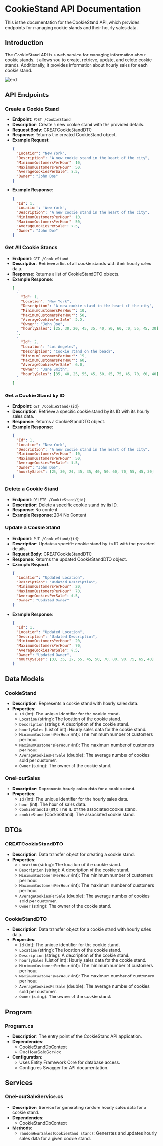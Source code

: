 # CookieStand API Documentation

This is the documentation for the CookieStand API, which provides endpoints for managing cookie stands and their hourly sales data.


## Introduction

The CookieStand API is a web service for managing information about cookie stands. It allows you to create, retrieve, update, and delete cookie stands. Additionally, it provides information about hourly sales for each cookie stand.

![erd](erd.png)

## API Endpoints

### Create a Cookie Stand

- **Endpoint**: `POST /CookieStand`
- **Description**: Create a new cookie stand with the provided details.
- **Request Body**: CREATCookieStandDTO
- **Response**: Returns the created CookieStand object.
- **Example Request**:
  ```json
  {
    "Location": "New York",
    "Description": "A new cookie stand in the heart of the city",
    "MinimumCustomersPerHour": 10,
    "MaximumCustomersPerHour": 50,
    "AverageCookiesPerSale": 5.5,
    "Owner": "John Doe"
  }
  ```
- **Example Response**:
  ```json
  {
    "Id": 1,
    "Location": "New York",
    "Description": "A new cookie stand in the heart of the city",
    "MinimumCustomersPerHour": 10,
    "MaximumCustomersPerHour": 50,
    "AverageCookiesPerSale": 5.5,
    "Owner": "John Doe"
  }
  ```

### Get All Cookie Stands

- **Endpoint**: `GET /CookieStand`
- **Description**: Retrieve a list of all cookie stands with their hourly sales data.
- **Response**: Returns a list of CookieStandDTO objects.
- **Example Response**:
  ```json
  [
    {
      "Id": 1,
      "Location": "New York",
      "Description": "A new cookie stand in the heart of the city",
      "MinimumCustomersPerHour": 10,
      "MaximumCustomersPerHour": 50,
      "AverageCookiesPerSale": 5.5,
      "Owner": "John Doe",
      "hourlySales": [25, 30, 20, 45, 35, 40, 50, 60, 70, 55, 45, 30]
    },
    {
      "Id": 2,
      "Location": "Los Angeles",
      "Description": "Cookie stand on the beach",
      "MinimumCustomersPerHour": 15,
      "MaximumCustomersPerHour": 60,
      "AverageCookiesPerSale": 6.0,
      "Owner": "Jane Smith",
      "hourlySales": [35, 40, 25, 55, 45, 50, 65, 75, 85, 70, 60, 40]
    }
  ]
  ```

### Get a Cookie Stand by ID

- **Endpoint**: `GET /CookieStand/{id}`
- **Description**: Retrieve a specific cookie stand by its ID with its hourly sales data.
- **Response**: Returns a CookieStandDTO object.
- **Example Response**:
  ```json
  {
    "Id": 1,
    "Location": "New York",
    "Description": "A new cookie stand in the heart of the city",
    "MinimumCustomersPerHour": 10,
    "MaximumCustomersPerHour": 50,
    "AverageCookiesPerSale": 5.5,
    "Owner": "John Doe",
    "hourlySales": [25, 30, 20, 45, 35, 40, 50, 60, 70, 55, 45, 30]
  }
  ```

### Delete a Cookie Stand

- **Endpoint**: `DELETE /CookieStand/{id}`
- **Description**: Delete a specific cookie stand by its ID.
- **Response**: No content.
- **Example Response**: 204 No Content

### Update a Cookie Stand

- **Endpoint**: `PUT /CookieStand/{id}`
- **Description**: Update a specific cookie stand by its ID with the provided details.
- **Request Body**: CREATCookieStandDTO
- **Response**: Returns the updated CookieStandDTO object.
- **Example Request**:
  ```json
  {
    "Location": "Updated Location",
    "Description": "Updated Description",
    "MinimumCustomersPerHour": 20,
    "MaximumCustomersPerHour": 70,
    "AverageCookiesPerSale": 6.5,
    "Owner": "Updated Owner"
  }
  ```
- **Example Response**:
  ```json
  {
    "Id": 1,
    "Location": "Updated Location",
    "Description": "Updated Description",
    "MinimumCustomersPerHour": 20,
    "MaximumCustomersPerHour": 70,
    "AverageCookiesPerSale": 6.5,
    "Owner": "Updated Owner",
    "hourlySales": [30, 35, 25, 55, 45, 50, 70, 80, 90, 75, 65, 40]
  }
  ```

## Data Models

### CookieStand

- **Description**: Represents a cookie stand with hourly sales data.
- **Properties**:
  - `Id` (int): The unique identifier for the cookie stand.
  - `Location` (string): The location of the cookie stand.
  - `Description` (string): A description of the cookie stand.
  - `hourlySales` (List of int): Hourly sales data for the cookie stand.
  - `MinimumCustomersPerHour` (int): The minimum number of customers per hour.
  - `MaximumCustomersPerHour` (int): The maximum number of customers per hour.
  - `AverageCookiesPerSale` (double): The average number of cookies sold per customer.
  - `Owner` (string): The owner of the cookie stand.

### OneHourSales

- **Description**: Represents hourly sales data for a cookie stand.
- **Properties**:
  - `Id` (int): The unique identifier for the hourly sales data.
  - `hour` (int): The hour of sales data.
  - `CookieStandId` (int): The ID of the associated cookie stand.
  - `cookieStand` (CookieStand): The associated cookie stand.

## DTOs

### CREATCookieStandDTO



- **Description**: Data transfer object for creating a cookie stand.
- **Properties**:
  - `Location` (string): The location of the cookie stand.
  - `Description` (string): A description of the cookie stand.
  - `MinimumCustomersPerHour` (int): The minimum number of customers per hour.
  - `MaximumCustomersPerHour` (int): The maximum number of customers per hour.
  - `AverageCookiesPerSale` (double): The average number of cookies sold per customer.
  - `Owner` (string): The owner of the cookie stand.

### CookieStandDTO

- **Description**: Data transfer object for a cookie stand with hourly sales data.
- **Properties**:
  - `Id` (int): The unique identifier for the cookie stand.
  - `Location` (string): The location of the cookie stand.
  - `Description` (string): A description of the cookie stand.
  - `hourlySales` (List of int): Hourly sales data for the cookie stand.
  - `MinimumCustomersPerHour` (int): The minimum number of customers per hour.
  - `MaximumCustomersPerHour` (int): The maximum number of customers per hour.
  - `AverageCookiesPerSale` (double): The average number of cookies sold per customer.
  - `Owner` (string): The owner of the cookie stand.

## Program

### Program.cs

- **Description**: The entry point of the CookieStand API application.
- **Dependencies**:
  - CookieStandDbContext
  - OneHourSaleService
- **Configuration**:
  - Uses Entity Framework Core for database access.
  - Configures Swagger for API documentation.

## Services

### OneHourSaleService.cs

- **Description**: Service for generating random hourly sales data for a cookie stand.
- **Dependencies**:
  - CookieStandDbContext
- **Methods**:
  - `randomHourSales(CookieStand stand)`: Generates and updates hourly sales data for a given cookie stand.

